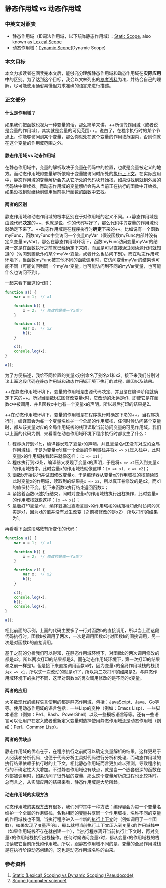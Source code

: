 静态作用域 vs 动态作用域
---

### 中英文对照表
* 静态作用域（即词法作用域，以下统称静态作用域）：[Static Scope][Static Scope], also known as [Lexical Scope][Static Scope]
* 动态作用域：[Dynamic Scope](Dynamic Scope)

### 本文目标
本文力求读者在阅读完本文后，能够充分理解静态作用域和动态作用域在**实际应用中**的区别。为了达到这个目标，我会以文末列出的[参考资料](#参考资料)为准，并结合自己的理解，尽可能使用通俗易懂但力求准确的语言来进行描述。

### 正文部分
#### 什么是作用域？
如果我们把函数也视为一种变量的话，那么简单来讲，++所谓的[作用域][Scope]（或者说是变量的作用域），其实就是变量的可见范围++。说白了，在程序执行时的某个节点上，你能够访问到某个变量，那么你就处在这个变量的作用域范围内，否则你就在这个变量的作用域范围之外。

#### 静态作用域 vs 动态作用域
在静态作用域中，变量的解析取决于变量在代码中的位置，也就是变量被定义的地方。而动态作用域的变量解析依赖于变量被访问时所处的[执行上下文][Execution Context]。在实际应用中，静态作用域的变量解析会先从它所处的代码块开始找，如果没找到就到外层的代码块中继续找。而动态作用域的变量解析会先从当前正在执行的函数中开始找，如果没找到就继续到调用当前执行函数的函数中去找。

#### 两者的区别
静态作用域和动态作用域的根本区别在于对作用域的定义不同。++静态作用域是由源代码**决定**的++，也就是说，你的代码写好了，那么代码中的变量的作用域也就确定下来了。++动态作用域是在程序执行时**确定**下来的++。比如说有一个函数myFunc，函数myFunc中会访问一个变量myVar（假设函数myFunc内部并没有定义变量myVar），那么在静态作用域环境下，函数myFunc访问变量myVar的结果一定是在函数执行之前就已经确定下来的，而且是可以直接通过阅读源代码就知道的（访问到函数外的某个myVar变量，或者什么也访问不到）。而在动态作用域环境下，当函数myFunc被其他不同的函数调用时，它访问变量myVar的结果也可能不同（可能访问到同一个myVar变量，也可能访问到不同的myVar变量，也可能什么也访问不到）。

一起来看下面这段代码：
```js
function a() {
    var x = 1;	// x1

    function b() {
        x = 2;	// 修改的是哪一个x呢？
    }

    function c() {
        var x;	// x2
        b();
    }

    c();
    console.log(x);
}

a();
```
为了方便描述，我给不同位置的变量x分别命名了别名x1和x2。接下来我们分别讨论上面这段代码在静态作用域和动态作用域环境下执行的过程、原因以及结果。

++在静态作用域环境下，变量的作用域是由源代码决定、并且是在编译阶段就确定下来的++。所以当函数b试图修改变量x时，它改动的永远是x1，即使它是在函数c中被调用、并且函数c中也有一个变量x的声明。所以最后打印的结果是2。

++在动态作用域环境下，变量的作用域是在程序执行时确定下来的++。当程序执行时，编译器会为每一个变量名维护一个全局的作用域栈，任何时候访问某个变量时，都从该变量对应的全局作用域栈的栈顶读取当前访问变量的可见作用域。我们以上面的代码为例，来看看在动态作用域环境下程序执行时都发生了什么：
1. 程序执行到x1处，编译器发现了变量x的声明，并且变量名x还没有对应的全局作用域栈，于是为变量x创建一个全局的作用域栈并将`x => x1`压入栈中，此时变量x的作用域栈看起来就像这样：`[x => x1]`；
2. 程序执行到x2处，编译器又发现了变量x的声明，于是将`x => x2`压入到变量x的作用域栈中，此时变量x的作用域栈就像这样：`[x => x1, x => x2]`；
3. 函数b开始执行并试图修改变量x，于是编译器从变量x的作用域栈的栈顶读取此时变量x的作用域，读取到的结果是`x => x2`，所以真正被修改的是x2，而x1的值保持不变。接下来函数b执行结束返回函数c；
4. 紧接着函数c也执行结束，同时对变量x的作用域栈执行出栈操作，此时变量x的作用域栈就像这样：`[x => x1]`；
5. 最后打印变量x时，编译器通过查看变量x的作用域栈的栈顶得知此时访问的其实是x1，因为x1的值并没有发生改变（之前被修改的是x2），所以打印的结果为1。

再看看下面这段略微有所变化的代码：
```js
function a() {
    var x = 1;	// x1

    function b() {
        x = 2;	// 修改的是哪一个x呢？
    }

    function c() {
        var x;	// x2
        b();
    }

    c();
    console.log(x);
    b();
    console.log(x);
}

a();
```
相比前面的示例，上面的代码主要多了一行对函数b的直接调用，所以当上面这段代码执行时，函数b被调用了两次，一次是调用函数c时对函数b的间接调用，另一次是对函数b的直接调用。

基于之前的分析我们可以得知，在静态作用域环境下，对函数b的两次调用修改的都是x2，所以两次打印的结果都是2。而在动态作用域环境下，第一次打印的结果和之前一样是1。但是接下来直接调用函数b时，因为变量x的全局作用域栈的栈顶为`x => x1`，所以这一次改动的就是x1了，所以第二次打印的结果是2。与静态作用域环境下的执行不同，这里对函数b的两次调用修改的是不同的x变量。

#### 两者的应用
大多数现代的编程语言使用的都是静态作用域，包括：JavaScript、Java、Go等等。使用动态作用域的语言包括：一些Lisp的变种（例如：Emacs Lisp）、一些脚本语言（例如：Perl、Bash、PowerShell）以及一些模板语言等等。还有一些语言可以让用户在定义或者重新定义变量时选择使用静态作用域还是动态作用域（例如：Perl、Common Lisp）。

#### 两者的优缺点
静态作用域的优点在于，在程序执行之前就可以确定变量解析的结果，这样更易于人阅读和分析代码，也便于代码分析工具对代码进行分析和处理，而动态作用域的执行结果依赖于执行时的上下文，相比静态作用域而言更加难以预测，导致程序执行的不确定性大大增加。不过静态作用域也有缺点，就是当一个嵌套很深的函数在外部被调用时，如果访问了很外层的变量，那么这个变量解析的过程也比较耗时。总而言之，从实际应用的结果来看，静态作用域是大势所趋。

#### 动态作用域的实现方法
动态作用域的[实现方法][Dynamic Scope]有很多，我们列举其中一种方法：编译器会为每一个变量名维护一个全局的作用域栈，名称相同的变量共享同一个作用域栈，名称不同的变量的作用域栈也不同。当执行程序进入一个新的[执行上下文][Execution Context]时（例如调用了一个函数），如果发现了变量声明x，那么就将当前执行上下文压入到变量x的作用域栈中（如果作用域栈不存在就创建一个），当执行程序离开当前执行上下文时，再对变量x的作用域栈执行出栈操作。任何时候访问变量x时，都从变量x的作用域栈的栈顶读取它当前所处的作用域。所以，跟静态作用域不同的是，变量的全局作用域栈是在执行阶段动态创建的，这也是动态作用域名称的由来。

### 参考资料
1. [Static (Lexical) Scoping vs Dynamic Scoping (Pseudocode)](http://stackoverflow.com/questions/22394089/static-lexical-scoping-vs-dynamic-scoping-pseudocode)
2. [Scope (computer science)](https://en.wikipedia.org/wiki/Scope_&lpar;computer_science&rpar;)

[Scope]: https://en.wikipedia.org/wiki/Scope_(computer_science)
[Static Scope]: https://en.wikipedia.org/wiki/Scope_(computer_science)#Lexical_scoping
[Dynamic Scope]: https://en.wikipedia.org/wiki/Scope_(computer_science)#Dynamic_scoping
[Execution Context]: https://en.wikipedia.org/wiki/Execution_context